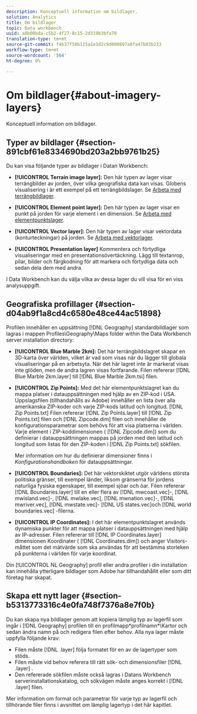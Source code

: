 ```yaml
---
description: Konceptuell information om bildlager.
solution: Analytics
title: Om bildlager
topic: Data workbench
uuid: a8b00bda-c5b2-4f27-8c15-2d319b3bfa70
translation-type: tm+mt
source-git-commit: f4b37f50b115a1e1d2c9d000897a8fa47b03b233
workflow-type: tm+mt
source-wordcount: '564'
ht-degree: 0%

---
```



# Om bildlager{#about-imagery-layers}

Konceptuell information om bildlager.

## Typer av bildlager {#section-891cbf61e8334690bd203a2bb9761b25}

Du kan visa följande typer av bildlager i Datan Workbench:

* **[!UICONTROL Terrain image layer]:** Den här typen av lager visar terrängbilder av jorden, över vilka geografiska data kan visas. Globens visualisering i är ett exempel på ett terrängbildslager. Se [Arbeta med terrängbildlager](../../../home/c-get-started/c-im-layers/c-ter-img-layers/c-ter-img-layers.md#concept-f4b3a20969354ca38955e3fd5beb0f4f).

* **[!UICONTROL Element point layer]:** Den här typen av lager visar en punkt på jorden för varje element i en dimension. Se [Arbeta med elementpunktslager](../../../home/c-get-started/c-im-layers/c-elmt-pt-layers/c-elmt-pt-layers.md#concept-7c93c54552844a20bd6014ae8446b3fd).

* **[!UICONTROL Vector layer]:** Den här typen av lager visar vektordata (konturteckningar) på jorden. Se [Arbeta med vektorlager](../../../home/c-get-started/c-im-layers/c-vctr-layers/c-vctr-layers.md#concept-a9b9cb7fc33b4aa5ae1646fab202dcc9).

* **[!UICONTROL Presentation layer]** Kommentera och förtydliga visualiseringar med en presentationsövertäckning. Lägg till textanrop, pilar, bilder och färgkodning för att markera och förtydliga data och sedan dela dem med andra.

I Data Workbench kan du välja vilka av dessa lager du vill visa för en viss analysuppgift.

## Geografiska profillager {#section-d04ab9f1a8cd4c6580e48ce44ac51898}

Profilen innehåller en uppsättning [!DNL Geography] standardbildlager som lagras i mappen Profiles\Geography\Maps folder within the Data Workbench server installation directory:

* **[!UICONTROL Blue Marble 2km]:** Det här terrängbildslagret skapar en 3D-karta över världen, vilket är vad som visas när du lägger till globala visualiseringar på en arbetsyta. När det här lagret inte är markerat visas inte glöden, men de andra lagren visas fortfarande. Filen refererar [!DNL Blue Marble 2km.layer] till [!DNL Blue Marble 2km.tsi] filen.

* **[!UICONTROL Zip Points]:** Med det här elementpunktslagret kan du mappa platser i datauppsättningen med hjälp av en ZIP-kod i USA. Uppslagsfilen (tillhandahålls av Adobe) innehåller en lista över alla amerikanska ZIP-koder och varje ZIP-kods latitud och longitud. [!DNL Zip Points.txt] Filen refererar [!DNL Zip Points.layer] till [!DNL Zip Points.txt] filen och [!DNL Zipcode.dim] filen och innehåller de konfigurationsparametrar som behövs för att visa platserna i världen. Varje element i ZIP-koddimensionen ( [!DNL Zipcode.dim]) som du definierar i datauppsättningen mappas på jorden med den latitud och longitud som listas för den ZIP-koden i [!DNL Zip Points.txt] sökfilen.

   Mer information om hur du definierar dimensioner finns i *Konfigurationshandboken* för datauppsättningar.

* **[!UICONTROL Boundaries]:** Det här vektorskiktet utgör världens största politiska gränser, till exempel länder, liksom gränserna för jordens naturliga fysiska egenskaper, till exempel sjöar och öar. Filen refererar [!DNL Boundaries.layer] till en eller flera av [!DNL mwcoast.vec]-, [!DNL mwisland.vec]-, [!DNL mwlake.vec], [!DNL mwnation.vec]-, [!DNL mwriver.vec], [!DNL mwstate.vec]- [!DNL US states.vec]och [!DNL world boundaries.vec] -filerna.

* **[!UICONTROL IP Coordinates]:** I det här elementpunktslagret används dynamiska punkter för att mappa platser i datauppsättningen med hjälp av IP-adresser. Filen refererar till [!DNL IP Coordinates.layer] dimensionen Koordinater ( [!DNL Coordinates.dim]) och anger Visitors-måttet som det mätvärde som ska användas för att bestämma storleken på punkterna i världen för varje koordinat.

Din [!UICONTROL NL Geography] profil eller andra profiler i din installation kan innehålla ytterligare bildlager som Adobe har tillhandahållit eller som ditt företag har skapat.

## Skapa ett nytt lager {#section-b5313773316c4e0fa748f7376a8e7f0b}

Du kan skapa nya bildlager genom att kopiera lämplig typ av lagerfil som ingår i [!DNL Geography] profilen till en profilmapp\*profilnamn*\Kartor och sedan ändra namn på och redigera filen efter behov. Alla nya lager måste uppfylla följande krav:

* Filen måste [!DNL .layer] följa formatet för en av de lagertyper som stöds.
* Filen måste vid behov referera till rätt sök- och dimensionsfiler [!DNL .layer] .
* Den refererade sökfilen måste också lagras i Datans Workbench serverinstallationskatalog, och sökvägen måste anges korrekt i [!DNL .layer] filen.

Mer information om format och parametrar för varje typ av lagerfil och tillhörande filer finns i avsnittet om lämplig lagertyp i det här kapitlet.
